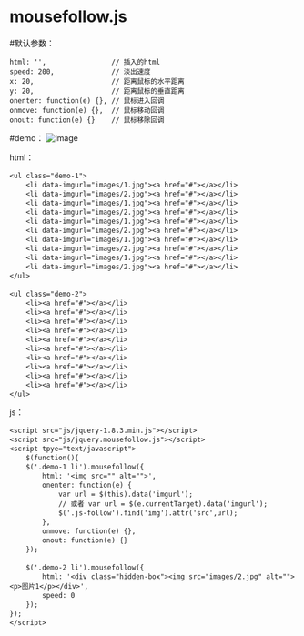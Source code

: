 # mousefollow.js

#默认参数：

	html: '',                // 插入的html
	speed: 200,              // 淡出速度
	x: 20,                   // 距离鼠标的水平距离
	y: 20,                   // 距离鼠标的垂直距离
	onenter: function(e) {}, // 鼠标进入回调
	onmove: function(e) {},  // 鼠标移动回调
	onout: function(e) {}    // 鼠标移除回调

#demo：
![image](https://github.com/YuTingtao/mousefollow.js/blob/master/images/eg-1.gif)

html：

	<ul class="demo-1">
		<li data-imgurl="images/1.jpg"><a href="#"></a></li>
		<li data-imgurl="images/2.jpg"><a href="#"></a></li>
		<li data-imgurl="images/1.jpg"><a href="#"></a></li>
		<li data-imgurl="images/2.jpg"><a href="#"></a></li>
		<li data-imgurl="images/1.jpg"><a href="#"></a></li>
		<li data-imgurl="images/2.jpg"><a href="#"></a></li>
		<li data-imgurl="images/1.jpg"><a href="#"></a></li>
		<li data-imgurl="images/2.jpg"><a href="#"></a></li>
		<li data-imgurl="images/1.jpg"><a href="#"></a></li>
		<li data-imgurl="images/2.jpg"><a href="#"></a></li>
	</ul>
  
	<ul class="demo-2">
		<li><a href="#"></a></li>
		<li><a href="#"></a></li>
		<li><a href="#"></a></li>
		<li><a href="#"></a></li>
		<li><a href="#"></a></li>
		<li><a href="#"></a></li>
		<li><a href="#"></a></li>
		<li><a href="#"></a></li>
		<li><a href="#"></a></li>
		<li><a href="#"></a></li>
	</ul>
  
  js：
  
	<script src="js/jquery-1.8.3.min.js"></script>
	<script src="js/jquery.mousefollow.js"></script>
	<script tpye="text/javascript">
    	$(function(){
		$('.demo-1 li').mousefollow({
			html: '<img src="" alt="">',
			onenter: function(e) {
				var url = $(this).data('imgurl');
				// 或者 var url = $(e.currentTarget).data('imgurl');
				$('.js-follow').find('img').attr('src',url);
			},
			onmove: function(e) {},
			onout: function(e) {}
		});
		
		$('.demo-2 li').mousefollow({
			html: '<div class="hidden-box"><img src="images/2.jpg" alt=""><p>图片1</p></div>',
			speed: 0
		});
	});
	</script>

